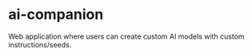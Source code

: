 # ai-companion

Web application where users can create custom AI models with custom instructions/seeds. 
